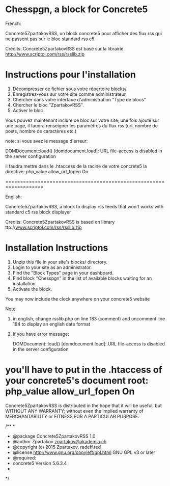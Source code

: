 Chesspgn, a block for Concrete5
===================================================================

French:

Concrete5ZpartakovRSS, un block concrete5 pour afficher des flux rss 
qui ne passent pas sur le bloc standard rss c5

Crédits: Concrete5ZpartakovRSS est basé sur la librairie http://www.scriptol.com/rss/rsslib.zip

# Instructions pour l'installation

1. Décompresser ce fichier sous votre répertoire blocks/.
2. Enregistrez-vous sur votre site comme administrateur.
3. Chercher dans votre interface d'administration "Type de blocs"
4. Chercher le bloc "ZpartakovRSS".
5. Activer le bloc

Vous pouvez maintenant inclure ce bloc sur votre site; une fois ajouté sur une page, 
il faudra renseigner les paramètres du flux rss (url, nombre de posts, nombre de caractères etc.)

note: si vous avez le message d'erreur:

   DOMDocument::load() [domdocument.load]: URL file-access is disabled in the server configuration

il faudra mettre dans le .htaccess de la racine de votre concrete5 la directive:
php_value allow_url_fopen On

===================================================================

English:

Concrete5ZpartakovRSS, a block to display rss feeds that won't works with standard c5 rss block displayer

Credits: Concrete5ZpartakovRSS is based on library ttp://www.scriptol.com/rss/rsslib.zip

# Installation Instructions

1. Unzip this file in your site's blocks/ directory.
2. Login to your site as an administrator.
3. Find the "Block Types" page in your dashboard.
4. Find block "Chesspgn" in the list of available blocks waiting for an installation.
5. Activate the block.

You may now include the clock anywhere on your concrete5 website

Note: 

1) in english, change rsslib.php on line 183 (comment) and 
uncomment line 184 to display an english date format

2) if you have error message:

   DOMDocument::load() [domdocument.load]: URL file-access is disabled in the server configuration

you'll have to put in the .htaccess of your concrete5's document root:
php_value allow_url_fopen On
===================================================================

Concrete5ZpartakovRSS is distributed in the hope that it will be useful, 
but WITHOUT ANY WARRANTY; without even the implied warranty of
MERCHANTABILITY or FITNESS FOR A PARTICULAR PURPOSE.

/**
*
* @package Concrete5ZpartakovRSS 1.0
* @author Zpartakov <zpartakov@akademia.ch>
* @copyright (c) 2015 Zpartakov, radeff.red
* @license    http://www.gnu.org/copyleft/gpl.html GNU GPL v3 or later
* @required:
* concrete5 Version 5.6.3.4
*
*/
